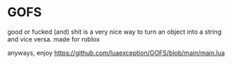 # GOFS
good or fucked (and) shit is a very nice way to turn an object into a string and vice versa. made for roblox

anyways, enjoy
https://github.com/luaexception/GOFS/blob/main/main.lua
